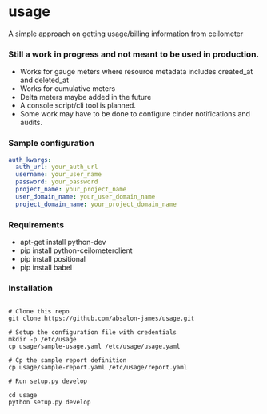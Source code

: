 # usage
A simple approach on getting usage/billing information from ceilometer

### Still a work in progress and not meant to be used in production.
- Works for gauge meters where resource metadata includes created_at and deleted_at
- Works for cumulative meters
- Delta meters maybe added in the future
- A console script/cli tool is planned.
- Some work may have to be done to configure cinder notifications and audits.

### Sample configuration
```yaml
auth_kwargs:
  auth_url: your_auth_url
  username: your_user_name
  password: your_password
  project_name: your_project_name
  user_domain_name: your_user_domain_name
  project_domain_name: your_project_domain_name
```

### Requirements

- apt-get install python-dev
- pip install python-ceilometerclient
- pip install positional
- pip install babel

### Installation
```shell

# Clone this repo
git clone https://github.com/absalon-james/usage.git

# Setup the configuration file with credentials
mkdir -p /etc/usage
cp usage/sample-usage.yaml /etc/usage/usage.yaml

# Cp the sample report definition
cp usage/sample-report.yaml /etc/usage/report.yaml

# Run setup.py develop

cd usage
python setup.py develop
```
